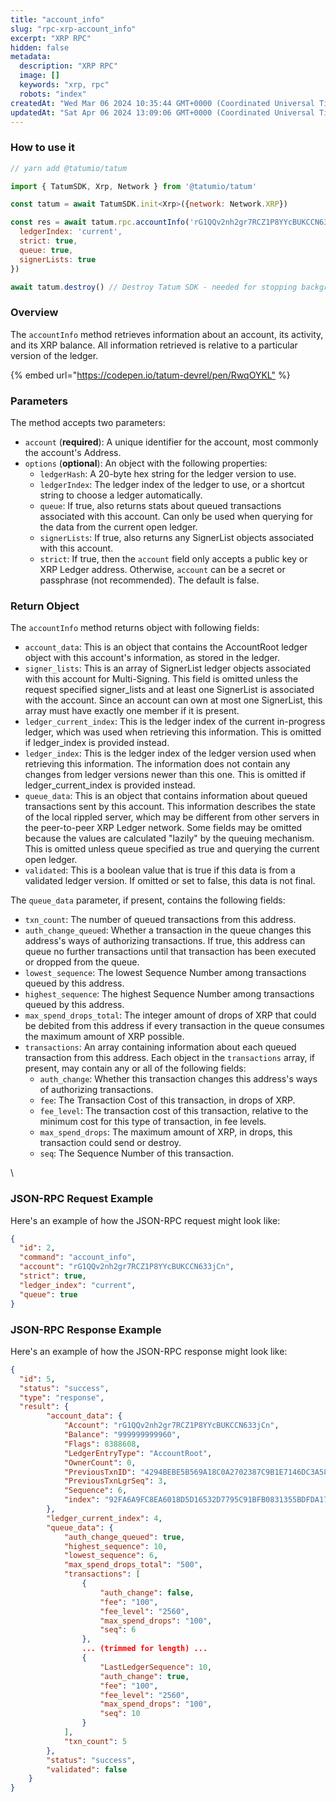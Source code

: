 ```yaml
---
title: "account_info"
slug: "rpc-xrp-account_info"
excerpt: "XRP RPC"
hidden: false
metadata: 
  description: "XRP RPC"
  image: []
  keywords: "xrp, rpc"
  robots: "index"
createdAt: "Wed Mar 06 2024 10:35:44 GMT+0000 (Coordinated Universal Time)"
updatedAt: "Sat Apr 06 2024 13:09:06 GMT+0000 (Coordinated Universal Time)"
---
```




### How to use it

```javascript
// yarn add @tatumio/tatum

import { TatumSDK, Xrp, Network } from '@tatumio/tatum'

const tatum = await TatumSDK.init<Xrp>({network: Network.XRP})

const res = await tatum.rpc.accountInfo('rG1QQv2nh2gr7RCZ1P8YYcBUKCCN633jCn', {
  ledgerIndex: 'current',
  strict: true,
  queue: true,
  signerLists: true
})

await tatum.destroy() // Destroy Tatum SDK - needed for stopping background jobs
```

### Overview

The `accountInfo` method retrieves information about an account, its activity, and its XRP balance. All information retrieved is relative to a particular version of the ledger.

{% embed url="<https://codepen.io/tatum-devrel/pen/RwqOYKL"> %}

### Parameters

The method accepts two parameters:

- `account` (**required**): A unique identifier for the account, most commonly the account's Address.
- `options` (**optional**): An object with the following properties:
  - `ledgerHash`: A 20-byte hex string for the ledger version to use.
  - `ledgerIndex`: The ledger index of the ledger to use, or a shortcut string to choose a ledger automatically.
  - `queue`: If true, also returns stats about queued transactions associated with this account. Can only be used when querying for the data from the current open ledger.
  - `signerLists`: If true, also returns any SignerList objects associated with this account.
  - `strict`: If true, then the `account` field only accepts a public key or XRP Ledger address. Otherwise, `account` can be a secret or passphrase (not recommended). The default is false.

### Return Object

The `accountInfo` method returns object with following fields:

- `account_data`: This is an object that contains the AccountRoot ledger object with this account's information, as stored in the ledger.
- `signer_lists`: This is an array of SignerList ledger objects associated with this account for Multi-Signing. This field is omitted unless the request specified signer\_lists and at least one SignerList is associated with the account. Since an account can own at most one SignerList, this array must have exactly one member if it is present.
- `ledger_current_index`: This is the ledger index of the current in-progress ledger, which was used when retrieving this information. This is omitted if ledger\_index is provided instead.
- `ledger_index`: This is the ledger index of the ledger version used when retrieving this information. The information does not contain any changes from ledger versions newer than this one. This is omitted if ledger\_current\_index is provided instead.
- `queue_data`: This is an object that contains information about queued transactions sent by this account. This information describes the state of the local rippled server, which may be different from other servers in the peer-to-peer XRP Ledger network. Some fields may be omitted because the values are calculated "lazily" by the queuing mechanism. This is omitted unless queue specified as true and querying the current open ledger.
- `validated`: This is a boolean value that is true if this data is from a validated ledger version. If omitted or set to false, this data is not final.

The `queue_data` parameter, if present, contains the following fields:

- `txn_count`: The number of queued transactions from this address.
- `auth_change_queued`: Whether a transaction in the queue changes this address's ways of authorizing transactions. If true, this address can queue no further transactions until that transaction has been executed or dropped from the queue.
- `lowest_sequence`: The lowest Sequence Number among transactions queued by this address.
- `highest_sequence`: The highest Sequence Number among transactions queued by this address.
- `max_spend_drops_total`: The integer amount of drops of XRP that could be debited from this address if every transaction in the queue consumes the maximum amount of XRP possible.
- `transactions`: An array containing information about each queued transaction from this address. Each object in the `transactions` array, if present, may contain any or all of the following fields:
  - `auth_change`: Whether this transaction changes this address's ways of authorizing transactions.
  - `fee`: The Transaction Cost of this transaction, in drops of XRP.
  - `fee_level`: The transaction cost of this transaction, relative to the minimum cost for this type of transaction, in fee levels.
  - `max_spend_drops`: The maximum amount of XRP, in drops, this transaction could send or destroy.
  - `seq`: The Sequence Number of this transaction.

\\

### JSON-RPC Request Example

Here's an example of how the JSON-RPC request might look like:

```json
{
  "id": 2,
  "command": "account_info",
  "account": "rG1QQv2nh2gr7RCZ1P8YYcBUKCCN633jCn",
  "strict": true,
  "ledger_index": "current",
  "queue": true
}
```

### JSON-RPC Response Example

Here's an example of how the JSON-RPC response might look like:

```json
{
  "id": 5,
  "status": "success",
  "type": "response",
  "result": {
        "account_data": {
            "Account": "rG1QQv2nh2gr7RCZ1P8YYcBUKCCN633jCn",
            "Balance": "999999999960",
            "Flags": 8388608,
            "LedgerEntryType": "AccountRoot",
            "OwnerCount": 0,
            "PreviousTxnID": "4294BEBE5B569A18C0A2702387C9B1E7146DC3A5850C1E87204951C6FDAA4C42",
            "PreviousTxnLgrSeq": 3,
            "Sequence": 6,
            "index": "92FA6A9FC8EA6018D5D16532D7795C91BFB0831355BDFDA177E86C8BF997985F"
        },
        "ledger_current_index": 4,
        "queue_data": {
            "auth_change_queued": true,
            "highest_sequence": 10,
            "lowest_sequence": 6,
            "max_spend_drops_total": "500",
            "transactions": [
                {
                    "auth_change": false,
                    "fee": "100",
                    "fee_level": "2560",
                    "max_spend_drops": "100",
                    "seq": 6
                },
                ... (trimmed for length) ...
                {
                    "LastLedgerSequence": 10,
                    "auth_change": true,
                    "fee": "100",
                    "fee_level": "2560",
                    "max_spend_drops": "100",
                    "seq": 10
                }
            ],
            "txn_count": 5
        },
        "status": "success",
        "validated": false
    }
}
```
